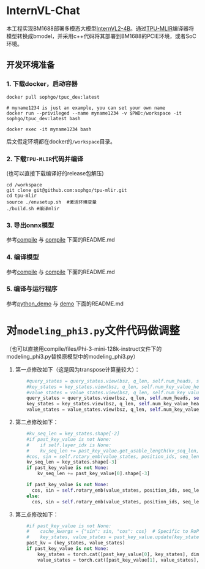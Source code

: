 # InternVL-Chat

本工程实现BM1688部署多模态大模型[InternVL2-4B](https://huggingface.co/OpenGVLab/InternVL2-4B)。通过[TPU-MLIR](https://github.com/sophgo/tpu-mlir)编译器将模型转换成bmodel，并采用c++代码将其部署到BM1688的PCIE环境，或者SoC环境。

## 开发环境准备

### 1. 下载docker，启动容器

``` shell
docker pull sophgo/tpuc_dev:latest

# myname1234 is just an example, you can set your own name
docker run --privileged --name myname1234 -v $PWD:/workspace -it sophgo/tpuc_dev:latest bash

docker exec -it myname1234 bash
```
后文假定环境都在docker的`/workspace`目录。

### 2. 下载`TPU-MLIR`代码并编译

(也可以直接下载编译好的release包解压)

``` shell
cd /workspace
git clone git@github.com:sophgo/tpu-mlir.git
cd tpu-mlir
source ./envsetup.sh  #激活环境变量
./build.sh #编译mlir
```

### 3. 导出onnx模型

参考[compile](./compile) 与 [compile](./compile) 下面的README.md

### 4. 编译模型

参考[compile](./compile) 与 [compile](./compile) 下面的README.md

### 5. 编译与运行程序

参考[python_demo](./python_demo) 与 [demo](./demo) 下面的README.md

# 对`modeling_phi3.py`文件代码做调整

（也可以直接用compile/files/Phi-3-mini-128k-instruct文件下的modeling_phi3.py替换原模型中的modeling_phi3.py）

1) 第一点修改如下（这是因为transpose计算量较大）：

    ``` python
        #query_states = query_states.view(bsz, q_len, self.num_heads, self.head_dim).transpose(1, 2)
        #key_states = key_states.view(bsz, q_len, self.num_key_value_heads, self.head_dim).transpose(1, 2)
        #value_states = value_states.view(bsz, q_len, self.num_key_value_heads, self.head_dim).transpose(1, 2)
        query_states = query_states.view(bsz, q_len, self.num_heads, self.head_dim)
        key_states = key_states.view(bsz, q_len, self.num_key_value_heads, self.head_dim)
        value_states = value_states.view(bsz, q_len, self.num_key_value_heads, self.head_dim)

    ```

2) 第二点修改如下：

    ```python
        #kv_seq_len = key_states.shape[-2]
        #if past_key_value is not None:
        #    if self.layer_idx is None:
        #    kv_seq_len += past_key_value.get_usable_length(kv_seq_len, self.layer_idx)
        #cos, sin = self.rotary_emb(value_states, position_ids, seq_len=kv_seq_len)
        kv_seq_len = key_states.shape[-3]
        if past_key_value is not None:
            kv_seq_len += past_key_value[0].shape[-3]

        if past_key_value is not None:
          cos, sin = self.rotary_emb(value_states, position_ids, seq_len=kv_seq_len-1)
        else:
          cos, sin = self.rotary_emb(value_states, position_ids, seq_len=kv_seq_len)
    ```

3) 第三点修改如下：

    ```python
        #if past_key_value is not None:
        #    cache_kwargs = {"sin": sin, "cos": cos}  # Specific to RoPE models
        #    key_states, value_states = past_key_value.update(key_states, value_states, self.layer_idx, cache_kwargs)
        past_kv = (key_states, value_states)
        if past_key_value is not None:
            key_states = torch.cat([past_key_value[0], key_states], dim=1)
            value_states = torch.cat([past_key_value[1], value_states], dim=1)

    ```
